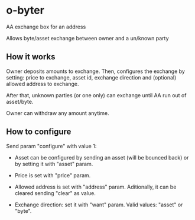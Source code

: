 # o-byter
AA exchange box for an address

Allows byte/asset exchange between owner and a un/known party

## How it works
Owner deposits amounts to exchange. Then, configures the exchange by setting: price to exchange, asset id, exchange direction and (optional) allowed address to exchange.

After that, unknown parties (or one only) can exchange until AA run out of asset/byte.

Owner can withdraw any amount anytime.

## How to configure
Send param "configure" with value 1:

- Asset can be configured by sending an asset (will be bounced back) or by setting it with "asset" param.

- Price is set with "price" param.

- Allowed address is set with "address" param. Aditionally, it can be cleared sending "clear" as value.

- Exchange direction: set it with "want" param. Valid values: "asset" or "byte".

